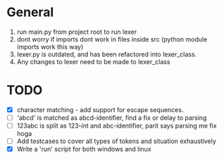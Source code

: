# General
1. run main.py from project root to run lexer
2. dont worry if imports dont work in files inside src (python module imports work this way)
3. lexer.py is outdated, and has been refactored into lexer_class.
4. Any changes to lexer need to be made to lexer_class


# TODO
- [x] character matching - add support for escape sequences.
- [ ] 'abcd' is matched as abcd-identifier, find a fix or delay to parsing
- [ ] 123abc is split as 123-int and abc-identifier, parit says parsing me fix hoga
- [ ] Add testcases to cover all types of tokens and situation exhaustively
- [x] Write a 'run' script for both windows and linux
